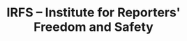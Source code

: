 ---
title: "IRFS – Institute for Reporters' Freedom and Safety&ZeroWidthSpace;"
layout: "layouts/home.html"
page-pattern: "styles/"
---